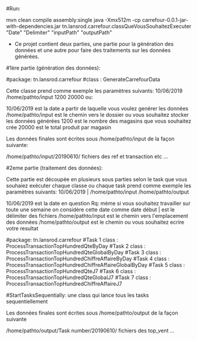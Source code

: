 #Run: 

mvn clean compile assembly:single
java -Xmx512m -cp carrefour-0.0.1-jar-with-dependencies.jar tn.lansrod.carrefour.classQueVousSouhaitezExecuter "Date" "Delimiter" "inputPath" "outputPath"

- Ce projet contient deux parties, une partie pour la génération des données et une autre pour faire des traitements sur les données générées.

#1ère partie (génération des données):

#package: tn.lansrod.carrefour
#class : GenerateCarrefourData

Cette classe prend comme exemple les paramètres suivants: 10/06/2019 /home/pathto/input 1200 20000 ou:

10/06/2019 est la date a partir de laquelle vous voulez genérer les données
/home/pathto/input est le chemin vers le dossier ou vous souhaitez stocker les données générées
1200 est le nombre des magasins que vous souhaitez crée
20000 est le total produit par magasin

Les données finales sont écrites sous /home/pathto/input de la façon suivante:

/home/pathto/input/20190610/ fichiers des ref et transaction etc ...

#2eme partie (traitement des données):

Cette partie est découpée en plusieurs sous parties selon le task que vous souhaiez exécuter
chaque classe ou chaque task prend comme exemple les paramètres suivants: 10/06/2019 | /home/pathto/input /home/pathto/output

10/06/2019 est la date en question Rq: mème si vous souhaitez travailler sur toute une semaine on considère cette date comme date début
| est le délimiter des fichiers
/home/pathto/input est le chemin vers l'emplacement des données 
/home/pathto/output est le chemin ou vous souhaitez ecrire votre resultat

#package: tn.lansrod.carrefour
#Task 1 class : ProcessTransactionTopHundredQteByDay
#Task 2 class : ProcessTransactionTopHundredQteGlobalByDay
#Task 3 class : ProcessTransactionTopHundredChiffreAffaireByDay
#Task 4 class : ProcessTransactionTopHundredChiffreAffaireGlobalByDay
#Task 5 class : ProcessTransactionTopHundredQteJ7
#Task 6 class : ProcessTransactionTopHundredQteGlobalJ7
#Task 7 class : ProcessTransactionTopHundredChiffreAffaireJ7

#StartTasksSequentially: une class qui lance tous les tasks sequentiellement

Les données finales sont écrites sous /home/pathto/output de la façon suivante

/home/pathto/output/Task number/20190610/ fichiers des top_vent ...

